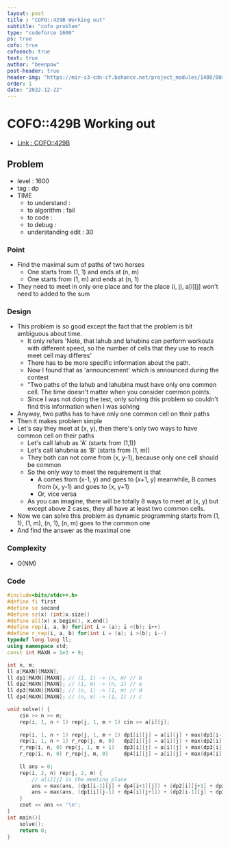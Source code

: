 ```yaml
---
layout: post
title : "COFO::429B Working out"
subtitle: "cofo problem"
type: "codeforce 1600"
ps: true
cofo: true
cofoeach: true
text: true
author: "beenpow"
post-header: true
header-img: "https://mir-s3-cdn-cf.behance.net/project_modules/1400/804b4d60130397.5a3d3a2e90d07.png"
order: 1
date: "2022-12-22"
---
```

# COFO::429B Working out
- [Link : COFO::429B](https://codeforces.com/problemset/problem/429/B)


## Problem 

- level : 1600
- tag : dp
- TIME
  - to understand    : 
  - to algorithm     : fail
  - to code          : 
  - to debug         : 
  - understanding edit : 30

### Point
- Find the maximal sum of paths of two horses
  - One starts from (1, 1) and ends at (n, m)
  - One starts from (1, m) and ends at (n, 1)
- They need to meet in only one place and for the place (i, j), a[i][j] won't need to added to the sum

### Design
- This problem is so good except the fact that the problem is bit ambiguous about time.
  - It only refers 'Note, that lahub and lahubina can perform workouts with different speed, so the number of cells that they use to reach meet cell may differes'
  - There has to be more specific information about the path.
  - Now I found that as 'announcement' which is announced during the contest
  - "Two paths of the Iahub and Iahubina must have only one common cell. The time doesn't matter when you consider common points.
  - Since I was not doing the test, only solving this problem so couldn't find this information when I was solving
- Anyway, two paths has to have only one common cell on their paths
- Then it makes problem simple
- Let's say they meet at (x, y), then there's only two ways to have common cell on their paths
  - Let's call Iahub as 'A' (starts from (1,1))
  - Let's call Iahubnia as 'B' (starts from (1, m))
  - They both can not come from (x, y-1), because only one cell should be common
  - So the only way to meet the requirement is that
    - A comes from (x-1, y) and goes to (x+1, y) meanwhile, B comes from (x, y-1) and goes to (x, y+1)
    - Or, vice versa
  - As you can imagine, there will be totally 8 ways to meet at (x, y) but except above 2 cases, they all have at least two common cells.
- Now we can solve this problem as dynamic programming starts from (1, 1), (1, m), (n, 1), (n, m) goes to the common one
- And find the answer as the maximal one

### Complexity
- O(NM)

### Code

```cpp
#include<bits/stdc++.h>
#define fi first
#define se second
#define sz(x) (int)x.size()
#define all(x) x.begin(), x.end()
#define rep(i, a, b) for(int i = (a); i <(b); i++)
#define r_rep(i, a, b) for(int i = (a); i >(b); i--)
typedef long long ll;
using namespace std;
const int MAXN = 1e3 + 9;

int n, m;
ll a[MAXN][MAXN];
ll dp1[MAXN][MAXN]; // (1, 1) -> (n, m) // b
ll dp2[MAXN][MAXN]; // (1, m) -> (n, 1) // e
ll dp3[MAXN][MAXN]; // (n, 1) -> (1, m) // d
ll dp4[MAXN][MAXN]; // (n, m) -> (1, 1) // c

void solve() {
    cin >> n >> m;
    rep(i, 1, n + 1) rep(j, 1, m + 1) cin >> a[i][j];
    
    rep(i, 1, n + 1) rep(j, 1, m + 1) dp1[i][j] = a[i][j] + max(dp1[i-1][j], dp1[i][j-1]);
    rep(i, 1, n + 1) r_rep(j, m, 0)   dp2[i][j] = a[i][j] + max(dp2[i][j+1], dp2[i-1][j]);
    r_rep(i, n, 0) rep(j, 1, m + 1)   dp3[i][j] = a[i][j] + max(dp3[i][j-1], dp3[i+1][j]);
    r_rep(i, n, 0) r_rep(j, m, 0)     dp4[i][j] = a[i][j] + max(dp4[i][j+1], dp4[i+1][j]);
    
    ll ans = 0;
    rep(i, 2, n) rep(j, 2, m) {
        // a[i][j] is the meeting place
        ans = max(ans, (dp1[i-1][j] + dp4[i+1][j]) + (dp2[i][j+1] + dp3[i][j-1]));
        ans = max(ans, (dp1[i][j-1] + dp4[i][j+1]) + (dp2[i-1][j] + dp3[i+1][j]));
    }
    cout << ans << '\n';
}
int main(){
    solve();
    return 0;
}
```
